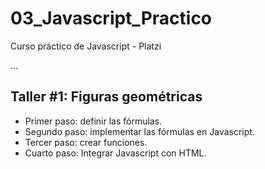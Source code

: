 # 03_Javascript_Practico
Curso práctico de Javascript - Platzi

...

## Taller #1: Figuras geométricas

- Primer paso: definir las fórmulas.
- Segundo paso: implementar las fórmulas en Javascript.
- Tercer paso: crear funciones.
- Cuarto paso: Integrar Javascript con HTML.
